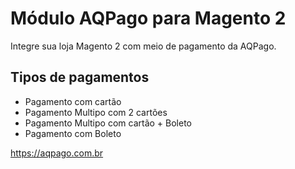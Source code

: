 # Módulo AQPago para Magento 2

Integre sua loja Magento 2 com meio de pagamento da AQPago.
## Tipos de pagamentos
- Pagamento com cartão
- Pagamento Multipo com 2 cartões
- Pagamento Multipo com cartão + Boleto
- Pagamento com Boleto

https://aqpago.com.br